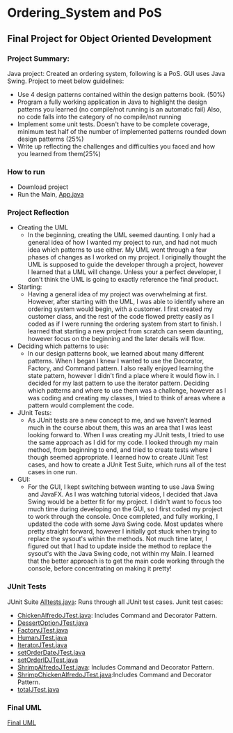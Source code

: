 # Ordering_System and PoS
## Final Project for Object Oriented Development
### Project Summary:
Java project: Created an ordering system, following is a PoS. GUI uses Java Swing.
Project to meet below guidelines:
- Use 4 design patterns contained within the design patterns book. (50%)
- Program a fully working application in Java to highlight the design patterns you learned (no compile/not running is an automatic fail) Also, no code falls into the category of no compile/not running
- Implement some unit tests. Doesn't have to be complete coverage, minimum test half of the number of implemented patterns rounded down design patterms (25%)
- Write up reflecting the challenges and difficulties you faced and how you learned from them(25%)
### How to run
- Download project
- Run the Main, [App.java](https://github.com/Bconnelly308/Ordering_System/blob/master/src/App.java)
### Project Reflection
- Creating the UML
  - In the beginning, creating the UML seemed daunting. I only had a general idea of how I wanted my project to run, and had not much idea which patterns to use either. My UML went through a few phases of changes as I worked on my project. I originally thought the UML is supposed to guide the developer through a project, however I learned that a UML will change. Unless your a perfect developer, I don't think the UML is going to exactly reference the final product.
- Starting:
  - Having a general idea of my project was overwhelming at first. However, after starting with the UML, I was able to identify where an ordering system would begin, with a customer. I first created my customer class, and the rest of the code flowed pretty easily as I coded as if I were running the ordering system from start to finish. I learned that starting a new project from scratch can seem daunting, however focus on the beginning and the later details will flow.
- Deciding which patterns to use:
  - In our design patterns book, we learned about many different patterns. When I began I knew I wanted to use the Decorator, Factory, and Command pattern. I also really enjoyed learning the state pattern, however I didn't find a place where it would flow in. I decided for my last pattern to use the iterator pattern. Deciding which patterns and where to use them was a challenge, however as I was coding and creating my classes, I tried to think of areas where a pattern would complement the code.
- JUnit Tests:
  - As JUnit tests are a new concept to me, and we haven't learned much in the course about them, this was an area that I was least looking forward to. When I was creating my JUnit tests, I tried to use the same approach as I did for my code. I looked through my main method, from beginning to end, and tried to create tests where I though seemed appropriate. I learned how to create JUnit Test cases, and how to create a JUnit Test Suite, which runs all of the test cases in one run.
- GUI:
  - For the GUI, I kept switching between wanting to use Java Swing and JavaFX. As I was watching tutorial videos, I decided that Java Swing would be a better fit for my project. I didn't want to focus too much time during developing on the GUI, so I first coded my project to work through the console. Once completed, and fully working, I updated the code with some Java Swing code. Most updates where pretty straight forward, however I initially got stuck when trying to replace the sysout's within the methods. Not much time later, I figured out that I had to update inside the method to replace the sysout's with the Java Swing code, not within my Main. I learned that the better approach is to get the main code working through the console, before concentrating on making it pretty!
### JUnit Tests
JUnit Suite [Alltests.java](https://github.com/Bconnelly308/Ordering_System/blob/master/src/AllTests.java): Runs through all JUnit test cases.
Junit test cases:
- [ChickenAlfredoJTest.java](https://github.com/Bconnelly308/Ordering_System/blob/master/src/ChickenAlfredoJTest.java): Includes Command and Decorator Pattern.
- [DessertOptionJTest.java](https://github.com/Bconnelly308/Ordering_System/blob/master/src/DessertOptionJTest.java)
- [FactoryJTest.java](https://github.com/Bconnelly308/Ordering_System/blob/master/src/FactoryJTest.java)
- [HumanJTest.java](https://github.com/Bconnelly308/Ordering_System/blob/master/src/HumanJTest.java)
- [IteratorJTest.java](https://github.com/Bconnelly308/Ordering_System/blob/master/src/IteratorJTest.java)
- [setOrderDateJTest.java](https://github.com/Bconnelly308/Ordering_System/blob/master/src/setOrderDateJTest.java)
- [setOrderIDJTest.java](https://github.com/Bconnelly308/Ordering_System/blob/master/src/setOrderIDJTest.java)
- [ShrimpAlfredoJTest.java](https://github.com/Bconnelly308/Ordering_System/blob/master/src/ShrimpAlfredoJTest.java): Includes Command and Decorator Pattern.
- [ShrimpChickenAlfredoJTest.java](https://github.com/Bconnelly308/Ordering_System/blob/master/src/ShrimpChickenAlfredoJTest.java):Includes Command and Decorator Pattern.
- [totalJTest.java](https://github.com/Bconnelly308/Ordering_System/blob/master/src/totalJTest.java)
### Final UML
[Final UML](https://drive.google.com/file/d/1x4mOlaxRd__6xgOiaPPduO832ugE-lKH/view?usp=sharing)
